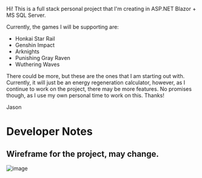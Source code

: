 Hi! This is a full stack personal project that I'm creating in ASP.NET Blazor + MS SQL Server. 

Currently, the games I will be supporting are:
- Honkai Star Rail
- Genshin Impact
- Arknights
- Punishing Gray Raven
- Wuthering Waves

There could be more, but these are the ones that I am starting out with.
Currently, it will just be an energy regeneration calculator, however, as I continue to work on the project, there may be more features. No promises though, as I use my own personal time to work on this.
Thanks!

Jason

# Developer Notes

## Wireframe for the project, may change.

![image](https://github.com/JasonTat/gacha-calculator/assets/112578835/f83931ca-85f1-47c4-91ef-9d3139855bec)



